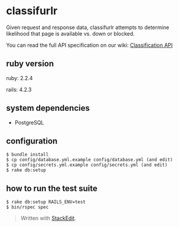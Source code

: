 classifurlr
===========

Given request and response data, classifurlr attempts to determine likelihood that page is available vs. down or blocked.

You can read the full API specification on our wiki: [Classification API](https://github.com/berkmancenter/classifurlr/wiki/Classification-API)

ruby version
------------

ruby: 2.2.4

rails: 4.2.3

system dependencies
-------------------

* PostgreSQL

configuration
-------------

    $ bundle install
    $ cp config/database.yml.example config/database.yml (and edit)
    $ cp config/secrets.yml.example config/secrets.yml (and edit)
    $ rake db:setup

how to run the test suite
-------------------------

    $ rake db:setup RAILS_ENV=test
    $ bin/rspec spec

> Written with [StackEdit](https://stackedit.io/).

